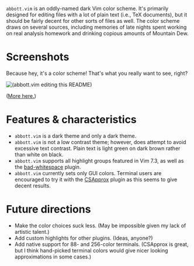 `abbott.vim` is an oddly-named dark Vim color scheme. It's primarily designed
for editing files with a lot of plain text (i.e., TeX documents), but it
should be fairly decent for other sorts of files as well. The color scheme
draws on several sources, including memories of late nights spent working on
real analysis homework and drinking copious amounts of Mountain Dew.

# Screenshots #

Because hey, it's a color scheme! That's what you really want to see, right?

![(abbott.vim editing this README)](http://i.imgur.com/RHcRw.png)

([More here.][1])

# Features & characteristics #

*   `abbott.vim` is a dark theme and only a dark theme.
*   `abbott.vim` is not a low contrast theme; however, does attempt to avoid
    excessive text contrast. Plain text is light green on dark brown rather
    than white on black.
*   `abbott.vim` supports all highlight groups featured in Vim 7.3, as well as
the [bad-whitespace][2] plugin.
*   `abbott.vim` currently sets only GUI colors. Terminal users are encouraged
to try it with the [CSApprox][3] plugin as this seems to give decent results.

# Future directions #

*   Make the color choices suck less. (May be impossible given my lack of
artistic talent.)
*   Add custom highlights for other plugins. (Ideas, anyone?)
*   Add native support for 88- and 256-color terminals. (CSApprox is great,
    but I think hand-picked terminal colors would give nicer looking
    approximations in some cases.)

[1]: http://imgur.com/a/7woPY
[2]: https://github.com/bitc/vim-bad-whitespace
[3]: https://github.com/godlygeek/csapprox
